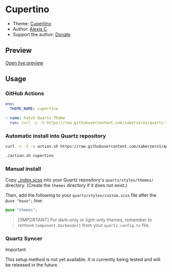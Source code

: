 # Cupertino

- Theme: [Cupertino](OBSIDIAN_THEME_URL%)
- Author: <a href="https://github.com/aaaaalexis" target="_blank" rel="noopener noreferrer">Alexis C</a>
- Support the author: <a href="https://www.buymeacoffee.com/sevenaxis" target="_blank" rel="noopener noreferrer">Donate</a>

## Preview

[Open live preview](https://quartz-themes.github.io/cupertino/)

## Usage

### GitHub Actions

```yaml
env:
  THEME_NAME: cupertino
```

```yaml
- name: Fetch Quartz Theme
  run: curl -s -S https://raw.githubusercontent.com/saberzero1/quartz-themes/master/action.sh | bash -s -- $THEME_NAME
```

### Automatic install into Quartz repository

```bash
curl -s -S -o action.sh https://raw.githubusercontent.com/saberzero1/quartz-themes/master/action.sh

./action.sh cupertino
```

### Manual install

Copy [\_index.scss](./_index.scss) into your Quartz repository's `quartz/styles/themes/` directory. (Create the `themes` directory if it does not exist.)

Then, add the following to your `quartz/styles/custom.scss` file after the `@use "base";` line:

```scss
@use "themes";
```

> [!IMPORTANT] For dark-only or light-only themes, remember to remove `Component.Darkmode()` from your `quartz.config.ts` file.

### Quartz Syncer

> [!IMPORTANT]
> This setup method is not yet available. It is currently being tested and will be released in the future.
